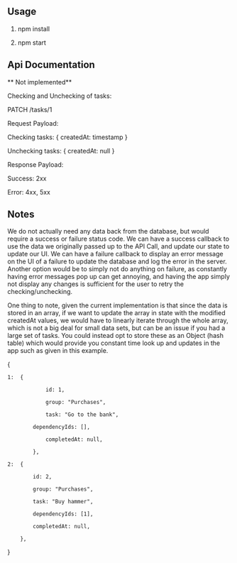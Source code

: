 ## Usage

1. npm install

2. npm start

## Api Documentation

** Not implemented** 


Checking and Unchecking of tasks:

PATCH /tasks/1

Request Payload:

Checking tasks: 
	{
		createdAt: timestamp
	}

Unchecking tasks:
	{
		createdAt: null
	}

Response Payload:

Success: 2xx

Error: 4xx, 5xx

## Notes

We do not actually need any data back from the database, but would require a success or
failure status code. We can have a success callback to use the data we originally passed
up to the API Call, and update our state to update our UI. We can have a failure callback
to display an error message on the UI of a failure to update the database and log the 
error in the server. Another option would be to simply not do anything on failure, as
constantly having error messages pop up can get annoying, and having the app simply
not display any changes is sufficient for the user to retry the checking/unchecking.

One thing to note, given the current implementation is that since the data is stored in
an array, if we want to update the array in state with the modified createdAt values, we would have
to linearly iterate through the whole array, which is not a big deal for small data sets,
but can be an issue if you had a large set of tasks. You could instead opt to store these
as an Object (hash table) which would provide you constant time look up and updates in the
app such as given in this example.

{

	1: 	{

				id: 1,

				group: "Purchases",

				task: "Go to the bank",

    		dependencyIds: [],

				completedAt: null,

			},

	2: 	{

    		id: 2,

    		group: "Purchases",

    		task: "Buy hammer",

    		dependencyIds: [1],

    		completedAt: null,

  		},
  		
}
